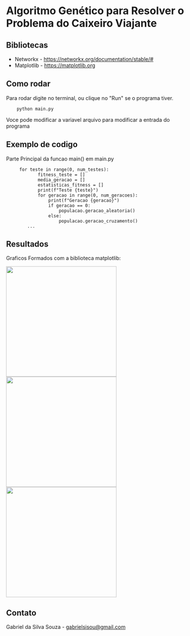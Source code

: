 # Algoritmo Genético para Resolver o Problema do Caixeiro Viajante
## Bibliotecas
* Networkx - https://networkx.org/documentation/stable/# <Br>
* Matplotlib - https://matplotlib.org <Br>
## Como rodar
Para rodar digite no terminal, ou clique no "Run" se o programa tiver. 
````
    python main.py
````
Voce pode modificar a variavel arquivo para modificar a entrada do programa
## Exemplo de codigo
Parte Principal da funcao main() em main.py
```
     for teste in range(0, num_testes):
            fitness_teste = []
            media_geracao = []
            estatisticas_fitness = []
            print(f"Teste {teste}")
            for geracao in range(0, num_geracoes):
                print(f"Geracao {geracao}")
                if geracao == 0:
                    populacao.geracao_aleatoria()
                else:
                    populacao.geracao_cruzamento()
        ...
````
## Resultados
Graficos Formados com a biblioteca matplotlib:<br>

<img src="Geral.png" width="300"/><br>
<img src="Grafico_geracao.png" width="300"/><br>
<img src="Minimo.png" width="300"/>


## Contato

Gabriel da Silva Souza - gabrielsisou@gmail.com

